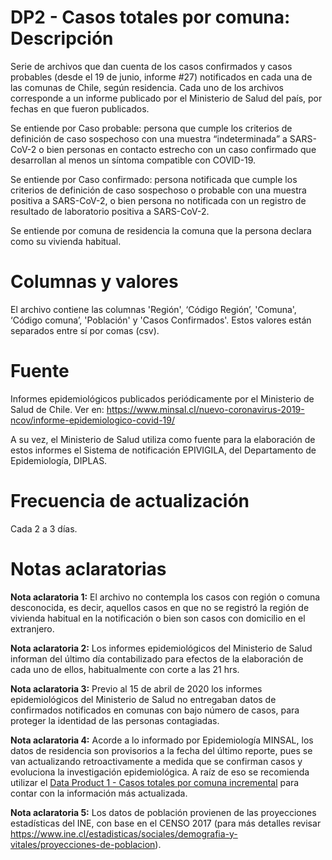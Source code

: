 # DP2 - Casos totales por comuna: Descripción
Serie de archivos que dan cuenta de los casos confirmados y casos probables (desde el 19 de junio, informe #27) notificados en cada una de las comunas de Chile, según residencia. Cada uno de los archivos corresponde a un informe publicado por el Ministerio de Salud del país, por fechas en que fueron publicados. 

Se entiende por Caso probable: persona que cumple los criterios de definición de caso sospechoso con una muestra “indeterminada” a SARS-CoV-2 o bien personas en contacto estrecho con un caso confirmado que desarrollan al menos un síntoma compatible con COVID-19. 

Se entiende por Caso confirmado: persona notificada que cumple los criterios de definición de caso sospechoso o probable con una muestra positiva a SARS-CoV-2, o bien persona no notificada con un registro de resultado de laboratorio positiva a SARS-CoV-2.

Se entiende por comuna de residencia la comuna que la persona declara como su vivienda habitual. 

# Columnas y valores
El archivo contiene las columnas 'Región', ‘Código Región’, 'Comuna', ‘Código comuna’, 'Población' y 'Casos Confirmados'. Estos valores están separados entre sí por comas (csv).

# Fuente

Informes epidemiológicos publicados periódicamente por el Ministerio de Salud de Chile. Ver en:
https://www.minsal.cl/nuevo-coronavirus-2019-ncov/informe-epidemiologico-covid-19/

A su vez, el Ministerio de Salud utiliza como fuente para la elaboración de estos informes el Sistema de notificación EPIVIGILA, del Departamento de Epidemiología, DIPLAS. 

# Frecuencia de actualización
Cada 2 a 3 días. 

# Notas aclaratorias

**Nota aclaratoria 1:** El archivo no contempla los casos con región o comuna desconocida, es decir, aquellos casos en que no se registró la región de vivienda habitual en la notificación o bien son casos con domicilio en el extranjero. 

**Nota aclaratoria 2:**  Los informes epidemiológicos del Ministerio de Salud informan del último día contabilizado para efectos de la elaboración de cada uno de ellos, habitualmente con corte a las 21 hrs. 

**Nota aclaratoria 3:** Previo al 15 de abril de 2020 los informes epidemiológicos del Ministerio de Salud no entregaban datos de confirmados notificados en comunas con bajo número de casos, para proteger la identidad de las personas contagiadas. 

**Nota aclaratoria 4:** Acorde a lo informado por Epidemiología MINSAL, los datos de residencia son provisorios a la fecha del último reporte, pues se van actualizando retroactivamente a medida que se confirman casos y evoluciona la investigación epidemiológica. A raíz de eso se recomienda utilizar el [Data Product 1 - Casos totales por comuna incremental](https://github.com/MinCiencia/Datos-COVID19/tree/master/output/producto1) para contar con la información más actualizada.

**Nota aclaratoria 5:** Los datos de población provienen de las proyecciones estadísticas del INE, con base en el CENSO 2017 (para más detalles revisar https://www.ine.cl/estadisticas/sociales/demografia-y-vitales/proyecciones-de-poblacion).
